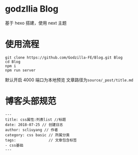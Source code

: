 # godzllia Blog

基于 hexo 搭建，使用 next 主题

# 使用流程

```
git clone https://github.com/Godzilla-FE/Blog.git Blog
cd Blog
npm i
npm run server
```

默认开启 4000 端口为本地预览
文章路径为`source/_post/title.md`

# 博客头部规范

```
---
title: css属性:列表list //标题
date: 2018-07-25 // 创建日志
author: scliuyang // 作者
category: css basic // 所属分类
tags:               // 文章包含标签
- css基础
---
```
